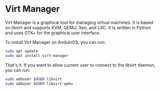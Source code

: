 # Virt Manager

Virt Manager is a graphical tool for managing virtual machines. It is based on libvirt and supports KVM, QEMU, Xen, and LXC. It is written in Python and uses GTK+ for the graphical user interface.

To install Virt Manager on AnduinOS, you can run:

```bash
sudo apt update
sudo apt install virt-manager
```

That's it. If you want to allow current user to connect to the libvirt daemon, you can run:

```bash
sudo adduser $USER libvirt
sudo adduser $USER libvirt-qemu
```
